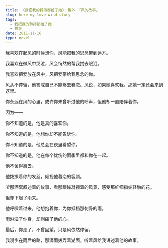 ```yaml
---
title: 《我把我的矜持都给了她》：篇外 「风的故事」
slug: here-my-love-wind-story
tags:
  - 我把我的矜持都给了她
  - 故事
date: 2011-11-16
type: novel
---
```



我喜欢在起风的时候想你，风能把我的思念带到远方。

我喜欢在微风中哭泣，风会悄然的帮我拭去眼泪。

我喜欢把爱放在风中，风把爱带给我思念的你。

风从不停留，他警戒自己不能够去眷恋。风说，如果她喜欢我，那她一定还会来到这里。

你永远在风的心里，或许你未曾听过他的呼声，但他却一直陪伴着你。

因为——

你不知道的是，他是真的喜欢你。

你不知道的是，他想你却不能告诉你。

你不知道的是，他总会在夜里看望你。

你不知道的是，他在每个忧伤的雨季里都和你在一起。

他不舍得离去。

他拨撩着你的发丝，倾视他暮恋的容颜。

听那酒窝叙述着的故事，看那眼眸凝视着的风景，感受那纤细指尖轻触的花。

但却下起了雨来。

他呼啸着过来，他想抱着你，为你抵挡那刺骨的雨。

雨淋湿了你身，却刺痛了他的心。

最后，你走了，不曾回望，只是风依然停留。

我漫步在雨后的路，那滴雨拨弄着湖面，听着风给我讲述着他的故事。
